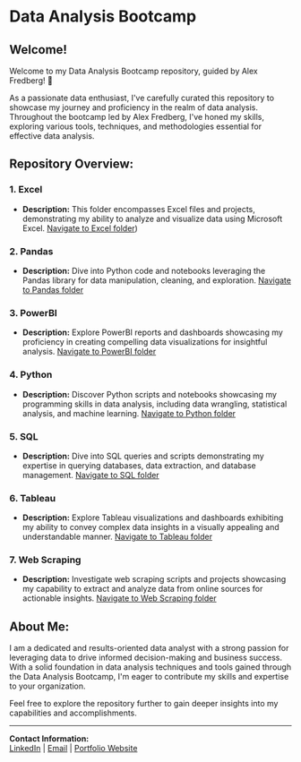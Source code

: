 # Data Analysis Bootcamp

## Welcome!

Welcome to my Data Analysis Bootcamp repository, guided by Alex Fredberg! 🚀

As a passionate data enthusiast, I've carefully curated this repository to showcase my journey and proficiency in the realm of data analysis. Throughout the bootcamp led by Alex Fredberg, I've honed my skills, exploring various tools, techniques, and methodologies essential for effective data analysis.

## Repository Overview:

### 1. Excel
   - **Description:** This folder encompasses Excel files and projects, demonstrating my ability to analyze and visualize data using Microsoft Excel. [Navigate to Excel folder](https://github.com/Abhishek-yadv/DataAnalysisBootcamp/tree/main/Excel))

### 2. Pandas
   - **Description:** Dive into Python code and notebooks leveraging the Pandas library for data manipulation, cleaning, and exploration. [Navigate to Pandas folder](https://github.com/Abhishek-yadv/DataAnalysisBootcamp/tree/main/Pandas)

### 3. PowerBI
   - **Description:** Explore PowerBI reports and dashboards showcasing my proficiency in creating compelling data visualizations for insightful analysis. [Navigate to PowerBI folder](https://github.com/Abhishek-yadv/DataAnalysisBootcamp/tree/main/PowerBI)

### 4. Python
   - **Description:** Discover Python scripts and notebooks showcasing my programming skills in data analysis, including data wrangling, statistical analysis, and machine learning. [Navigate to Python folder](https://github.com/Abhishek-yadv/DataAnalysisBootcamp/tree/main/Python)

### 5. SQL
   - **Description:** Dive into SQL queries and scripts demonstrating my expertise in querying databases, data extraction, and database management. [Navigate to SQL folder](https://github.com/Abhishek-yadv/DataAnalysisBootcamp/tree/main/SQL)

### 6. Tableau
   - **Description:** Explore Tableau visualizations and dashboards exhibiting my ability to convey complex data insights in a visually appealing and understandable manner. [Navigate to Tableau folder](https://github.com/Abhishek-yadv/DataAnalysisBootcamp/tree/main/Tableaus/Covid_19IndiaDashboard/Covid19IndiaDatasets)

### 7. Web Scraping
   - **Description:** Investigate web scraping scripts and projects showcasing my capability to extract and analyze data from online sources for actionable insights. [Navigate to Web Scraping folder](https://github.com/Abhishek-yadv/DataAnalysisBootcamp/tree/main/Web%20Scraping)

## About Me:

I am a dedicated and results-oriented data analyst with a strong passion for leveraging data to drive informed decision-making and business success. With a solid foundation in data analysis techniques and tools gained through the Data Analysis Bootcamp, I'm eager to contribute my skills and expertise to your organization.

Feel free to explore the repository further to gain deeper insights into my capabilities and accomplishments.

---
**Contact Information:**  
[LinkedIn](https://www.linkedin.com/in/yourprofile) | [Email](mailto:youremail@example.com) | [Portfolio Website](https://yourportfolio.com)
